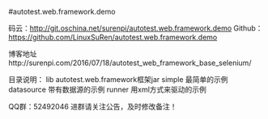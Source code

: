 #autotest.web.framework.demo

码云：http://git.oschina.net/surenpi/autotest.web.framework.demo
Github：https://github.com/LinuxSuRen/autotest.web.framework.demo

博客地址http://surenpi.com/2016/07/18/autotest_web_framework_base_selenium/

目录说明：
lib			autotest.web.framework框架jar
simple		最简单的示例
datasource	带有数据源的示例
runner		用xml方式来驱动的示例

QQ群：52492046
进群请关注公告，及时修改备注！